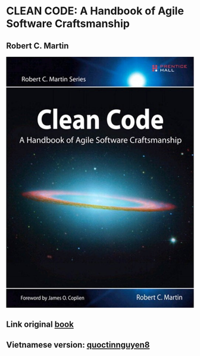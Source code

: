 # CLEAN CODE: A Handbook of Agile Software Craftsmanship
## Robert C. Martin

![](images/clean-code.jpg)

## Link original [book](https://www.amazon.com/Clean-Code-Handbook-Software-Craftsmanship/dp/0132350882)

## Vietnamese version: [quoctinnguyen8](https://github.com/quoctinnguyen8/Clean-Code---Tieng-Viet)

